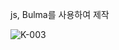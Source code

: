 js, Bulma를 사용하여 제작

![K-003](https://user-images.githubusercontent.com/119998807/226868423-25f5f69f-b436-4e06-9fea-3b6df5cc3f9b.png)
